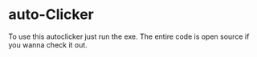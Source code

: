 # auto-Clicker
To use this autoclicker just run the exe.
The entire code is open source if you wanna check it out.
